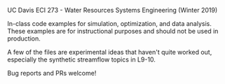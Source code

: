 UC Davis ECI 273 - Water Resources Systems Engineering (Winter 2019)

In-class code examples for simulation, optimization, and data analysis. These examples are for instructional purposes and should not be used in production.

A few of the files are experimental ideas that haven't quite worked out, especially the synthetic streamflow topics in L9-10.

Bug reports and PRs welcome!